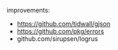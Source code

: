improvements:
* https://github.com/tidwall/gjson
* https://github.com/pkg/errors
* github.com/sirupsen/logrus